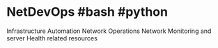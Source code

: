 # NetDevOps #bash #python
Infrastructure Automation
Network Operations
Network Monitoring and server Health related resources
